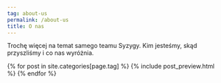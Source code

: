 ```yaml
---
tag: about-us
permalink: /about-us
title: O nas
---
```



<div class="content">
    <article class="post">
        <p>
            Trochę więcej na temat samego teamu Syzygy. Kim jesteśmy, skąd przyszliśmy i co nas wyróżnia.
        </p>
    </article>
</div>

{% for post in site.categories[page.tag] %}
{% include post_preview.html %}
{% endfor %}

